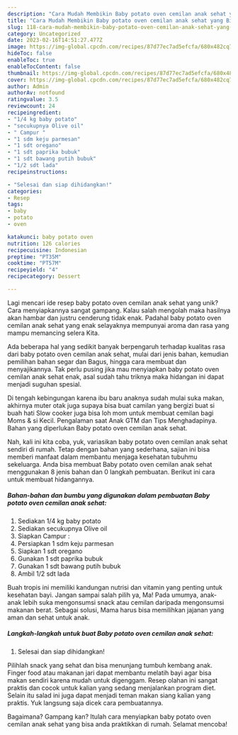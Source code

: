 ```yaml
---
description: "Cara Mudah Membikin Baby potato oven cemilan anak sehat yang Bisa Manjain Lidah"
title: "Cara Mudah Membikin Baby potato oven cemilan anak sehat yang Bisa Manjain Lidah"
slug: 118-cara-mudah-membikin-baby-potato-oven-cemilan-anak-sehat-yang-bisa-manjain-lidah
category: Uncategorized
date: 2023-02-16T14:51:27.477Z
image: https://img-global.cpcdn.com/recipes/87d77ec7ad5efcfa/680x482cq70/baby-potato-oven-cemilan-anak-sehat-foto-resep-utama.jpg
hideToc: false
enableToc: true
enableTocContent: false
thumbnail: https://img-global.cpcdn.com/recipes/87d77ec7ad5efcfa/680x482cq70/baby-potato-oven-cemilan-anak-sehat-foto-resep-utama.jpg
cover: https://img-global.cpcdn.com/recipes/87d77ec7ad5efcfa/680x482cq70/baby-potato-oven-cemilan-anak-sehat-foto-resep-utama.jpg
author: Admin
authorAv: notfound
ratingvalue: 3.5
reviewcount: 24
recipeingredient:
- "1/4 kg baby potato"
- "secukupnya Olive oil"
- " Campur "
- "1 sdm keju parmesan"
- "1 sdt oregano"
- "1 sdt paprika bubuk"
- "1 sdt bawang putih bubuk"
- "1/2 sdt lada"
recipeinstructions:

- "Selesai dan siap dihidangkan!"
categories:
- Resep
tags:
- baby
- potato
- oven

katakunci: baby potato oven 
nutrition: 126 calories
recipecuisine: Indonesian
preptime: "PT35M"
cooktime: "PT57M"
recipeyield: "4"
recipecategory: Dessert

---
```





Lagi mencari ide resep baby potato oven cemilan anak sehat yang unik? Cara menyiapkannya sangat gampang. Kalau salah mengolah maka hasilnya akan hambar dan justru cenderung tidak enak. Padahal baby potato oven cemilan anak sehat yang enak selayaknya mempunyai aroma dan rasa yang mampu memancing selera Kita.





Ada beberapa hal yang sedikit banyak berpengaruh terhadap kualitas rasa dari baby potato oven cemilan anak sehat, mulai dari jenis bahan, kemudian pemilihan bahan segar dan Bagus, hingga cara membuat dan menyajikannya. Tak perlu pusing jika mau menyiapkan baby potato oven cemilan anak sehat enak,      asal sudah tahu triknya maka hidangan ini dapat menjadi suguhan spesial.














Di tengah kebingungan karena ibu baru anaknya sudah mulai suka makan, akhirnya muter otak juga supaya bisa buat camilan yang bergizi buat si buah hati Slow cooker juga bisa loh mom untuk membuat cemilan bagi Moms &amp; si Kecil. Pengalaman saat Anak GTM dan Tips Menghadapinya. Bahan yang diperlukan Baby potato oven cemilan anak sehat.






Nah, kali ini kita coba, yuk, variasikan baby potato oven cemilan anak sehat sendiri di rumah. Tetap dengan bahan yang sederhana, sajian ini bisa memberi manfaat dalam membantu menjaga kesehatan tubuhmu sekeluarga. Anda bisa membuat Baby potato oven cemilan anak sehat menggunakan 8 jenis bahan dan 0 langkah pembuatan. Berikut ini cara untuk membuat hidangannya.

<!--inarticleads1-->

##### Bahan-bahan dan bumbu yang digunakan dalam pembuatan Baby potato oven cemilan anak sehat:

1. Sediakan 1/4 kg baby potato
1. Sediakan secukupnya Olive oil
1. Siapkan  Campur :
1. Persiapkan 1 sdm keju parmesan
1. Siapkan 1 sdt oregano
1. Gunakan 1 sdt paprika bubuk
1. Gunakan 1 sdt bawang putih bubuk
1. Ambil 1/2 sdt lada


Buah tropis ini memiliki kandungan nutrisi dan vitamin yang penting untuk kesehatan bayi. Jangan sampai salah pilih ya, Ma! Pada umumya, anak-anak lebih suka mengonsumsi snack atau cemilan daripada mengonsumsi makanan berat. Sebagai solusi, Mama harus bisa memilihkan jajanan yang aman dan sehat untuk anak. 

<!--inarticleads2-->

##### Langkah-langkah untuk buat Baby potato oven cemilan anak sehat:


1. Selesai dan siap dihidangkan!

Pilihlah snack yang sehat dan bisa menunjang tumbuh kembang anak. Finger food atau makanan jari dapat membantu melatih bayi agar bisa makan sendiri karena mudah untuk digenggam. Resep olahan ini sangat praktis dan cocok untuk kalian yang sedang menjalankan program diet. Selain itu salad ini juga dapat menjadi teman makan siang kalian yang praktis. Yuk langsung saja dicek cara pembuatannya. 

Bagaimana? Gampang kan? Itulah cara menyiapkan baby potato oven cemilan anak sehat yang bisa anda praktikkan di rumah. Selamat mencoba!
